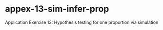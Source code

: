 # appex-13-sim-infer-prop
Application Exercise 13: Hypothesis testing for one proportion via simulation

